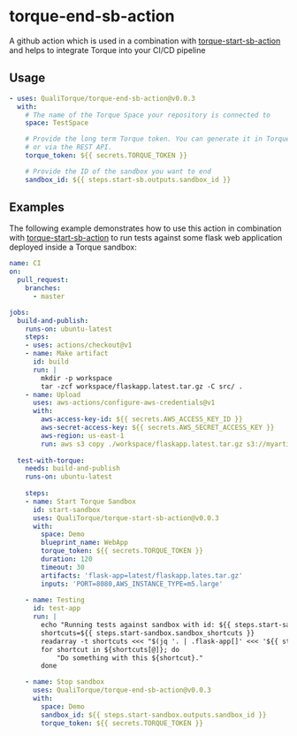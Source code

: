 # torque-end-sb-action

A github action which is used in a combination with [torque-start-sb-action](https://github.com/QualiTorque/torque-start-sb-action) and helps to integrate Torque into your CI/CD pipeline

## Usage

```yaml
- uses: QualiTorque/torque-end-sb-action@v0.0.3
  with:
    # The name of the Torque Space your repository is connected to
    space: TestSpace

    # Provide the long term Torque token. You can generate it in Torque > Settings > Integrations
    # or via the REST API.
    torque_token: ${{ secrets.TORQUE_TOKEN }}

    # Provide the ID of the sandbox you want to end
    sandbox_id: ${{ steps.start-sb.outputs.sandbox_id }}
```

## Examples

The following example demonstrates how to use this action in combination with [torque-start-sb-action](https://github.com/QualiTorque/torque-start-sb-action) to run tests against some flask web application deployed inside a Torque sandbox:

```yaml
name: CI
on:
  pull_request:
    branches:
      - master

jobs:
  build-and-publish:
    runs-on: ubuntu-latest
    steps:
    - uses: actions/checkout@v1
    - name: Make artifact
      id: build
      run: |
        mkdir -p workspace
        tar -zcf workspace/flaskapp.latest.tar.gz -C src/ .
    - name: Upload
      uses: aws-actions/configure-aws-credentials@v1
      with:
        aws-access-key-id: ${{ secrets.AWS_ACCESS_KEY_ID }}
        aws-secret-access-key: ${{ secrets.AWS_SECRET_ACCESS_KEY }}
        aws-region: us-east-1
        run: aws s3 copy ./workspace/flaskapp.latest.tar.gz s3://myartifacts/latest
        
  test-with-torque:
    needs: build-and-publish
    runs-on: ubuntu-latest
    
    steps:
    - name: Start Torque Sandbox
      id: start-sandbox
      uses: QualiTorque/torque-start-sb-action@v0.0.3
      with:
        space: Demo
        blueprint_name: WebApp
        torque_token: ${{ secrets.TORQUE_TOKEN }}
        duration: 120
        timeout: 30
        artifacts: 'flask-app=latest/flaskapp.lates.tar.gz'
        inputs: 'PORT=8080,AWS_INSTANCE_TYPE=m5.large'
    
    - name: Testing
      id: test-app
      run: |
        echo "Running tests against sandbox with id: ${{ steps.start-sandbox.outputs.sandbox_id }}
        shortcuts=${{ steps.start-sandbox.sandbox_shortcuts }}
        readarray -t shortcuts <<< "$(jq '. | .flask-app[]' <<< '${{ steps.start-sandbox.sandbox_shortcuts }}')"
        for shortcut in ${shortcuts[@]}; do
            "Do something with this ${shortcut}."
        done

    - name: Stop sandbox
      uses: QualiTorque/torque-end-sb-action@v0.0.3
      with:
        space: Demo
        sandbox_id: ${{ steps.start-sandbox.outputs.sandbox_id }}
        torque_token: ${{ secrets.TORQUE_TOKEN }} 
```
